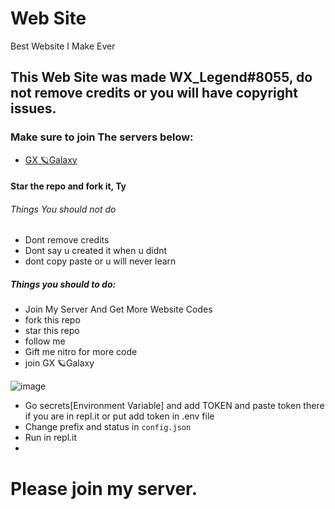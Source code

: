 
# Web Site
Best Website I Make Ever

## This Web Site was made WX_Legend#8055, do not remove credits or you will have copyright issues.
### Make sure to join The servers below:
- [GX 🪐Galaxy](https://discord.gg/vVxcYSpkvm)

#### Star the repo and fork it, Ty
###### Things You should not do
- Dont remove credits
- Dont say u created it when u didnt
- dont copy paste or u will never learn
##### Things you should to do:
- Join My Server And Get More Website Codes
- fork this repo
- star this repo
- follow me
- Gift me nitro for more code
- join GX 🪐Galaxy


![image](https://user-images.githubusercontent.com/74746579/119320781-a8084880-bc9b-11eb-9f34-aa8351183424.png)
- Go secrets[Environment Variable] and add TOKEN and paste token there if you are in repl.it or put  add token in .env file
- Change prefix and status in `config.json`
- Run in repl.it
- 
# Please join my server.
